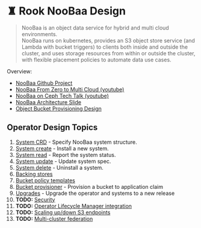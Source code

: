 # ♜ Rook NooBaa Design

> NooBaa is an object data service for hybrid and multi cloud environments.\
NooBaa runs on kubernetes, provides an S3 object store service (and Lambda with bucket triggers) to clients both inside and outside the cluster, and uses storage resources from within or outside the cluster, with flexible placement policies to automate data use cases.

Overview:

- [NooBaa Github Project](https://github.com/noobaa/noobaa-core)
- [NooBaa From Zero to Multi Cloud (youtube)](https://www.youtube.com/watch?v=fuTKXBMwOes)
- [NooBaa on Ceph Tech Talk (youtube)](https://www.youtube.com/watch?v=uW6NvsYFX-s)
- [NooBaa Architecture Slide](media/noobaa-architecture.png)
- [Object Bucket Provisioning Design](https://github.com/yard-turkey/lib-bucket-provisioner/blob/master/doc/design/object-bucket-lib.md)

## Operator Design Topics

1. [System CRD](system-crd.md) - Specify NooBaa system structure.
1. [System create](system-create.md) - Install a new system.
1. [System read](system-read.md) - Report the system status.
1. [System update](system-update.md) - Update system spec.
1. [System delete](system-delete.md) - Uninstall a system.
1. [Backing stores](backing-stores.md)
1. [Bucket policy templates](bucket-policy.md)
1. [Bucket provisioner](bucket-provisioner.md) - Provision a bucket to application claim
1. [Upgrades](upgrades.md) - Upgrade the operator and systems to a new release
1. **TODO:** [Security](security.md)
1. **TODO:** [Operator Lifecycle Manager integration](noobaa-olm.md)
1. **TODO:** [Scaling up/down S3 endpoints](endpoint-scale.md)
1. **TODO:** [Multi-cluster federation](multi-cluster.md)

